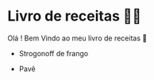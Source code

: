 # Livro de receitas :man_cook:

Olá ! Bem Vindo ao meu livro de receitas :wave:

- Strogonoff de frango

- Pavê
